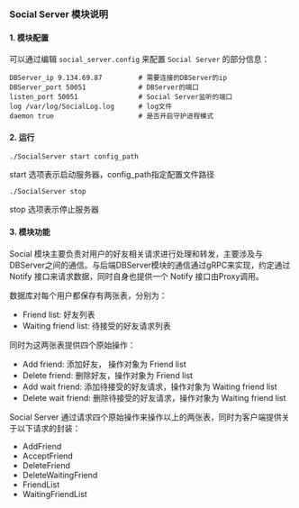 ### Social Server 模块说明

#### 1. 模块配置

可以通过编辑 `social_server.config` 来配置 `Social Server` 的部分信息：

```
DBServer_ip 9.134.69.87			# 需要连接的DBServer的ip
DBServer_port 50051				# DBServer的端口
listen_port 50051				# Social Server监听的端口
log /var/log/SocialLog.log		# log文件
daemon true						# 是否开启守护进程模式
```

#### 2. 运行

```
./SocialServer start config_path
```

start 选项表示启动服务器，config_path指定配置文件路径

```
./SocialServer stop
```

stop 选项表示停止服务器

#### 3.  模块功能

Social 模块主要负责对用户的好友相关请求进行处理和转发，主要涉及与 DBServer之间的通信。与后端DBServer模块的通信通过gRPC来实现，约定通过 Notify 接口来请求数据，同时自身也提供一个 Notify 接口由Proxy调用。

数据库对每个用户都保存有两张表，分别为：

- Friend list: 好友列表
- Waiting friend list: 待接受的好友请求列表

同时为这两张表提供四个原始操作：

- Add friend: 添加好友， 操作对象为 Friend list
- Delete friend: 删除好友，操作对象为 Friend list
- Add wait friend: 添加待接受的好友请求，操作对象为 Waiting friend list
- Delete wait friend: 删除待接受的好友请求，操作对象为 Waiting friend list

Social Server 通过请求四个原始操作来操作以上的两张表，同时为客户端提供关于以下请求的封装：

- AddFriend
- AcceptFriend
- DeleteFriend
- DeleteWaitingFriend
- FriendList
- WaitingFriendList
